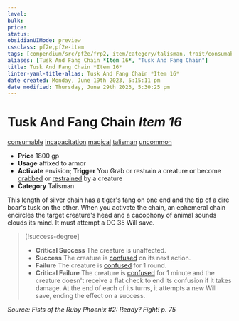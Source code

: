 ```yaml
---
level:
bulk:
price:
status:
obsidianUIMode: preview
cssclass: pf2e,pf2e-item
tags: [compendium/src/pf2e/frp2, item/category/talisman, trait/consumable, trait/incapacitation, trait/magical, trait/talisman, trait/uncommon]
aliases: [Tusk And Fang Chain *Item 16*, "Tusk And Fang Chain"]
title: Tusk And Fang Chain *Item 16*
linter-yaml-title-alias: Tusk And Fang Chain *Item 16*
date created: Monday, June 19th 2023, 5:15:11 pm
date modified: Thursday, June 29th 2023, 5:30:25 pm
---
```


# Tusk And Fang Chain *Item 16*

[consumable](rules/traits/consumable.md) [incapacitation](rules/traits/incapacitation.md) [magical](rules/traits/magical.md) [talisman](rules/traits/talisman.md) [uncommon](rules/traits/uncommon.md)  

- **Price** 1800 gp
- **Usage** affixed to armor
- **Activate** envision; **Trigger** You Grab or restrain a creature or become [grabbed](rules/conditions.md#Grabbed) or [restrained](rules/conditions.md#Restrained) by a creature
- **Category** Talisman

This length of silver chain has a tiger's fang on one end and the tip of a dire boar's tusk on the other. When you activate the chain, an ephemeral chain encircles the target creature's head and a cacophony of animal sounds clouds its mind. It must attempt a DC 35 Will save.

> [!success-degree]
> - **Critical Success** The creature is unaffected.
> - **Success** The creature is [confused](rules/conditions.md#Confused) on its next action.
> - **Failure** The creature is [confused](rules/conditions.md#Confused) for 1 round.
> - **Critical Failure** The creature is [confused](rules/conditions.md#Confused) for 1 minute and the creature doesn't receive a flat check to end its confusion if it takes damage. At the end of each of its turns, it attempts a new Will save, ending the effect on a success.

*Source: Fists of the Ruby Phoenix #2: Ready? Fight! p. 75*
